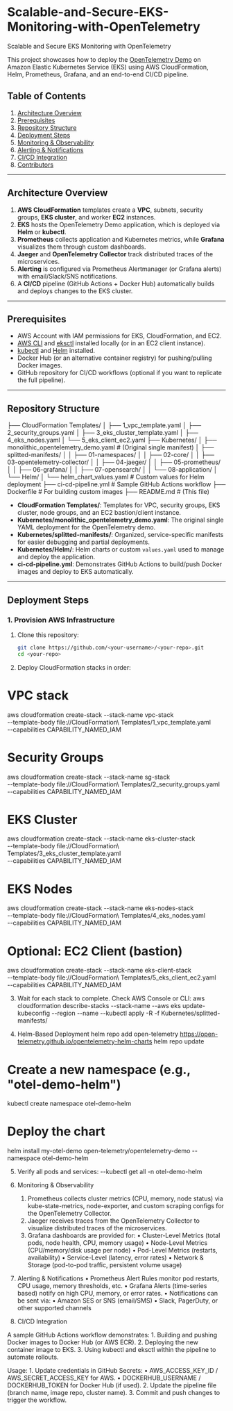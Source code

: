 # Scalable-and-Secure-EKS-Monitoring-with-OpenTelemetry
Scalable and Secure EKS Monitoring with OpenTelemetry

This project showcases how to deploy the [OpenTelemetry Demo](https://github.com/open-telemetry/opentelemetry-demo) on Amazon Elastic Kubernetes Service (EKS) using AWS CloudFormation, Helm, Prometheus, Grafana, and an end-to-end CI/CD pipeline.

## Table of Contents
1. [Architecture Overview](#architecture-overview)  
2. [Prerequisites](#prerequisites)  
3. [Repository Structure](#repository-structure)  
4. [Deployment Steps](#deployment-steps)  
5. [Monitoring & Observability](#monitoring--observability)  
6. [Alerting & Notifications](#alerting--notifications)  
7. [CI/CD Integration](#cicd-integration)  
8. [Contributors](#contributors)  

---

## Architecture Overview
1. **AWS CloudFormation** templates create a **VPC**, subnets, security groups, **EKS cluster**, and worker **EC2** instances.
2. **EKS** hosts the OpenTelemetry Demo application, which is deployed via **Helm** or **kubectl**.
3. **Prometheus** collects application and Kubernetes metrics, while **Grafana** visualizes them through custom dashboards.
4. **Jaeger** and **OpenTelemetry Collector** track distributed traces of the microservices.
5. **Alerting** is configured via Prometheus Alertmanager (or Grafana alerts) with email/Slack/SNS notifications.
6. A **CI/CD** pipeline (GitHub Actions + Docker Hub) automatically builds and deploys changes to the EKS cluster.

---

## Prerequisites
- AWS Account with IAM permissions for EKS, CloudFormation, and EC2.
- [AWS CLI](https://docs.aws.amazon.com/cli/latest/userguide/install-cliv2.html) and [eksctl](https://eksctl.io/) installed locally (or in an EC2 client instance).
- [kubectl](https://kubernetes.io/docs/tasks/tools/) and [Helm](https://helm.sh/docs/intro/install/) installed.
- Docker Hub (or an alternative container registry) for pushing/pulling Docker images.
- GitHub repository for CI/CD workflows (optional if you want to replicate the full pipeline).

---

## Repository Structure

├── CloudFormation Templates/
│   ├── 1_vpc_template.yaml
│   ├── 2_security_groups.yaml
│   ├── 3_eks_cluster_template.yaml
│   ├── 4_eks_nodes.yaml
│   └── 5_eks_client_ec2.yaml
├── Kubernetes/
│   ├── monolithic_opentelemetry_demo.yaml       # (Original single manifest)
│   ├── splitted-manifests/
│   │   ├── 01-namespaces/
│   │   ├── 02-core/
│   │   ├── 03-opentelemetry-collector/
│   │   ├── 04-jaeger/
│   │   ├── 05-prometheus/
│   │   ├── 06-grafana/
│   │   ├── 07-opensearch/
│   │   └── 08-application/
│   └── Helm/
│       └── helm_chart_values.yaml              # Custom values for Helm deployment
├── ci-cd-pipeline.yml                          # Sample GitHub Actions workflow
├── Dockerfile                                  # For building custom images
├── README.md                                   # (This file)

- **CloudFormation Templates/**: Templates for VPC, security groups, EKS cluster, node groups, and an EC2 bastion/client instance.
- **Kubernetes/monolithic_opentelemetry_demo.yaml**: The original single YAML deployment for the OpenTelemetry demo.
- **Kubernetes/splitted-manifests/**: Organized, service-specific manifests for easier debugging and partial deployments.
- **Kubernetes/Helm/**: Helm charts or custom `values.yaml` used to manage and deploy the application.
- **ci-cd-pipeline.yml**: Demonstrates GitHub Actions to build/push Docker images and deploy to EKS automatically.

---

## Deployment Steps

### 1. Provision AWS Infrastructure
1. Clone this repository:
   ```bash
   git clone https://github.com/<your-username>/<your-repo>.git
   cd <your-repo>

2.	Deploy CloudFormation stacks in order:
# VPC stack
aws cloudformation create-stack --stack-name vpc-stack \
  --template-body file://CloudFormation\ Templates/1_vpc_template.yaml \
  --capabilities CAPABILITY_NAMED_IAM

# Security Groups
aws cloudformation create-stack --stack-name sg-stack \
  --template-body file://CloudFormation\ Templates/2_security_groups.yaml \
  --capabilities CAPABILITY_NAMED_IAM

# EKS Cluster
aws cloudformation create-stack --stack-name eks-cluster-stack \
  --template-body file://CloudFormation\ Templates/3_eks_cluster_template.yaml \
  --capabilities CAPABILITY_NAMED_IAM

# EKS Nodes
aws cloudformation create-stack --stack-name eks-nodes-stack \
  --template-body file://CloudFormation\ Templates/4_eks_nodes.yaml \
  --capabilities CAPABILITY_NAMED_IAM

# Optional: EC2 Client (bastion)
aws cloudformation create-stack --stack-name eks-client-stack \
  --template-body file://CloudFormation\ Templates/5_eks_client_ec2.yaml \
  --capabilities CAPABILITY_NAMED_IAM

3.	Wait for each stack to complete. Check AWS Console or CLI:
aws cloudformation describe-stacks --stack-name <stack-name>
  --aws eks update-kubeconfig --region <your-region> --name <eks-cluster-name>
  --kubectl apply -R -f Kubernetes/splitted-manifests/

4. Helm-Based Deployment
helm repo add open-telemetry https://open-telemetry.github.io/opentelemetry-helm-charts
helm repo update

# Create a new namespace (e.g., "otel-demo-helm")
kubectl create namespace otel-demo-helm

# Deploy the chart
helm install my-otel-demo open-telemetry/opentelemetry-demo --namespace otel-demo-helm

5.	Verify all pods and services:
    --kubectl get all -n otel-demo-helm

6. Monitoring & Observability
	1.	Prometheus collects cluster metrics (CPU, memory, node status) via kube-state-metrics, node-exporter, and custom scraping configs for the OpenTelemetry Collector.
	2.	Jaeger receives traces from the OpenTelemetry Collector to visualize distributed traces of the microservices.
	3.	Grafana dashboards are provided for:
	•	Cluster-Level Metrics (total pods, node health, CPU, memory usage)
	•	Node-Level Metrics (CPU/memory/disk usage per node)
	•	Pod-Level Metrics (restarts, availability)
	•	Service-Level (latency, error rates)
	•	Network & Storage (pod-to-pod traffic, persistent volume usage)

7. Alerting & Notifications
	•	Prometheus Alert Rules monitor pod restarts, CPU usage, memory thresholds, etc.
	•	Grafana Alerts (time-series based) notify on high CPU, memory, or error rates.
	•	Notifications can be sent via:
	•	Amazon SES or SNS (email/SMS)
	•	Slack, PagerDuty, or other supported channels

8. CI/CD Integration

A sample GitHub Actions workflow demonstrates:
	1.	Building and pushing Docker images to Docker Hub (or AWS ECR).
	2.	Deploying the new container image to EKS.
	3.	Using kubectl and eksctl within the pipeline to automate rollouts.

Usage:
	1.	Update credentials in GitHub Secrets:
	•	AWS_ACCESS_KEY_ID / AWS_SECRET_ACCESS_KEY for AWS.
	•	DOCKERHUB_USERNAME / DOCKERHUB_TOKEN for Docker Hub (if used).
	2.	Update the pipeline file (branch name, image repo, cluster name).
	3.	Commit and push changes to trigger the workflow.